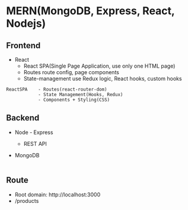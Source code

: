 # __MERN(MongoDB, Express, React, Nodejs)__

## Frontend
+ React
    - React SPA(Single Page Application, use only one HTML page)
    - Routes route config, page components
    - State-management use Redux logic, React hooks, custom hooks

```
ReactSPA    - Routes(react-router-dom)
            - State Management(Hooks, Redux)
            - Components + Styling(CSS)
```

## Backend
+ Node - Express
    - REST API

+ MongoDB
<br/><br/>


## Route
+ Root domain: http://localhost:3000
+ /products

